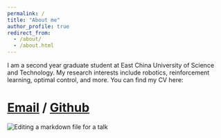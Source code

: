 ```yaml
---
permalink: /
title: "About me"
author_profile: true
redirect_from: 
  - /about/
  - /about.html
---
```


I am a second year graduate student at East China University of Science and Technology. My research interests include robotics, reinforcement learning, optimal control, and more.
You can find my CV here: 

[Email](mailto:y81230046@mail.ecust.edu.cn) / [Github](https://github.com/HansonHou798) 
======

![Editing a markdown file for a talk](/images/editing-talk.png)

